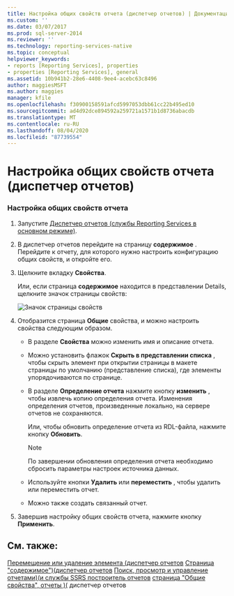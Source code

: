 ```yaml
---
title: Настройка общих свойств отчета (диспетчер отчетов) | Документация Майкрософт
ms.custom: ''
ms.date: 03/07/2017
ms.prod: sql-server-2014
ms.reviewer: ''
ms.technology: reporting-services-native
ms.topic: conceptual
helpviewer_keywords:
- reports [Reporting Services], properties
- properties [Reporting Services], general
ms.assetid: 10b941b2-28e6-4408-9ee4-acebc63c8496
author: maggiesMSFT
ms.author: maggies
manager: kfile
ms.openlocfilehash: f30900158591afcd5997053dbb61cc22b495ed10
ms.sourcegitcommit: ad4d92dce894592a259721a1571b1d8736abacdb
ms.translationtype: MT
ms.contentlocale: ru-RU
ms.lasthandoff: 08/04/2020
ms.locfileid: "87739554"
---
```

# <a name="configure-general-properties-for-a-report-report-manager"></a>Настройка общих свойств отчета (диспетчер отчетов)
  
### <a name="to-configure-general-report-properties"></a>Настройка общих свойств отчета

1.  Запустите [Диспетчер отчетов (службы Reporting Services в основном режиме)](../../2014/reporting-services/report-manager-ssrs-native-mode.md).

2.  В диспетчер отчетов перейдите на страницу **содержимое** . Перейдите к отчету, для которого нужно настроить конфигурацию общих свойств, и откройте его.

3.  Щелкните вкладку **Свойства**.

     Или, если страница **содержимое** находится в представлении Details, щелкните значок страницы свойств:

     ![Значок страницы свойств](media/prop.gif "Значок страницы свойств")

4.  Отобразится страница **Общие** свойства, и можно настроить свойства следующим образом.

    -   В разделе **Свойства** можно изменить имя и описание отчета.

    -   Можно установить флажок **Скрыть в представлении списка** , чтобы скрыть элемент при открытии страницы в макете страницы по умолчанию (представление списка), где элементы упорядочиваются по странице.

    -   В разделе **Определение отчета** нажмите кнопку **изменить** , чтобы извлечь копию определения отчета. Изменения определения отчетов, произведенные локально, на сервере отчетов не сохраняются.

         Или, чтобы обновить определение отчета из RDL-файла, нажмите кнопку **Обновить**.

        > [!NOTE]
        >  По завершении обновления определения отчета необходимо сбросить параметры настроек источника данных.

    -   Используйте кнопки **Удалить** или **переместить** , чтобы удалить или переместить отчет.

    -   Можно также создать связанный отчет.

5.  Завершив настройку общих свойств отчета, нажмите кнопку **Применить**.

## <a name="see-also"></a>См. также:
 [Перемещение или удаление элемента &#40;диспетчер отчетов](report-server/move-or-delete-an-item-report-manager.md) [Страница "содержимое"&#41;&#40;диспетчер отчетов](../../2014/reporting-services/contents-page-report-manager.md) [Поиск, просмотр и управление отчетами&#41;&#40;и службы SSRS построитель отчетов](report-builder/finding-viewing-and-managing-reports-report-builder-and-ssrs.md) [страница "Общие свойства", отчеты &#41;&#40;](../../2014/reporting-services/general-properties-page-reports-report-manager.md) диспетчер отчетов


